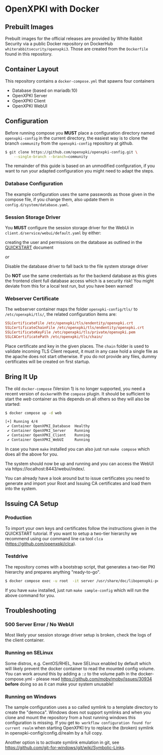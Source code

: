 # OpenXPKI with Docker

## Prebuilt Images

Prebuilt images for the official releases are provided by White Rabbit Security via a public Docker repository on DockerHub `whiterabbitsecurity/openxpki3`. Those are created from the `Dockerfile` found in this repository.

## Container Layout

This repository contains a `docker-compose.yml` that spawns four containers

- Database (based on mariadb:10)
- OpenXPKI Server
- OpenXPKI Client
- OpenXPKI WebUI

## Configuration

Before running compose you **MUST** place a configuration directory named `openxpki-config` in the current directory, the easiest way is to clone the branch `community` from the `openxpki-config` repository at github.

```bash
$ git clone https://github.com/openxpki/openxpki-config.git \
	--single-branch --branch=community
```

The remainder of this guide is based on an unmodified confguration, if you want to run your adapted configuration you might need to adapt the steps.

### Database Configuration

The example configuration uses the same passwords as those given in the compose file,
if you change them, also update them in `config.d/system/database.yaml`.

### Session Storage Driver

You **MUST** configure the session storage driver for the WebUi in
`client.d/service/webui/default.yaml` by either:

  creating the user and permissions on the database as outlined in the [QUICKSTART](https://github.com/openxpki/openxpki/blob/master/QUICKSTART.md) document

*or*

  Disable the database driver to fall back to the file system storage driver

Do **NOT** use the same credentials as for the backend database as this
gives the frontend client full database access which is a security risk!
You might deviate from this for a local test run, but you have been warned!

### Webserver Certificate

The webserver container maps the folder `openxpki-config/tls/` to `/etc/openxpki/tls/`, the related configuration items are: 

```ini
SSLCertificateFile /etc/openxpki/tls/endentity/openxpki.crt
SSLCertificateChainFile /etc/openxpki/tls/endentity/openxpki.crt
SSLCertificateKeyFile /etc/openxpki/tls/private/openxpki.pem
SSLCACertificatePath /etc/openxpki/tls/chain/
```

Place certificate and key in the given places. The `chain` folder is used to validate incoming TLS Client request, it must in any case hold a single file as the apache does not start otherwise. If you do not provide any files, dummy certificates will be created on first startup. 

## Bring It Up

The old `docker-compose` (Version 1) is no longer supported, you need a recent version of `docker`with the `compose` plugin. It should be sufficient to start the *web* container as this depends on all others so they will also be started:

```bash
$ docker compose up -d web 

[+] Running 4/4
 ✔ Container OpenXPKI_Database  Healthy                                    0.5s 
 ✔ Container OpenXPKI_Server    Running                                    0.0s 
 ✔ Container OpenXPKI_Client    Running                                    0.0s 
 ✔ Container OpenXPKI_WebUI     Running                                    0.0s 

```

In case you have `make` installed you can also just run `make compose` which does all the above for you.

The system should now be up and running and you can access the WebUI via https://localhost:8443/webui/index/.

You can already have a look around but to issue certificates you need to generate and import your Root and Issuing CA certificates and load them into the system.

## Issuing CA Setup

### Production

To import your own keys and certificates follow the instructions given in the QUICKSTART tutorial. If you want to setup a two-tier hierarchy we recommend using our command line ca tool `clca` (https://github.com/openxpki/clca).

### Testdrive

The repository comes with a bootstrap script, that generates a two-tier PKI hierarchy and prepares anything "ready-to-go".

```bash
$ docker compose exec -u root  -it server /usr/share/doc/libopenxpki-perl/examples/sampleconfig.sh
```

If you have `make` installed, just run `make sample-config` which will run the above command for you.

## Troubleshooting

### 500 Server Error / No WebUI

Most likely your session storage driver setup is broken, check the logs of the client container. 

### Running on SELinux

Some distros, e.g. CentOS/RHEL, have SELinux enabled by default which will likely prevent the docker container to read the mounted config volume. You can work around this by adding a `:z` to the volume path in the docker-compose.yml - please read https://github.com/moby/moby/issues/30934 **before** doing so as it can make your system unusable!

### Running on Windows

The sample configuration uses a so called symlink to a template directory to create the "democa". Windows does not support symlinks and when you clone
and mount the repository from a host running windows this configuration is missing. If you get `No workflow configuration found for current realm`
when starting OpenXPKI try to replace the (broken) symlink in openxpki-config/config.d/realm by a full copy.

Another option is to activate symlink emulation in git, see https://github.com/git-for-windows/git/wiki/Symbolic-Links.

